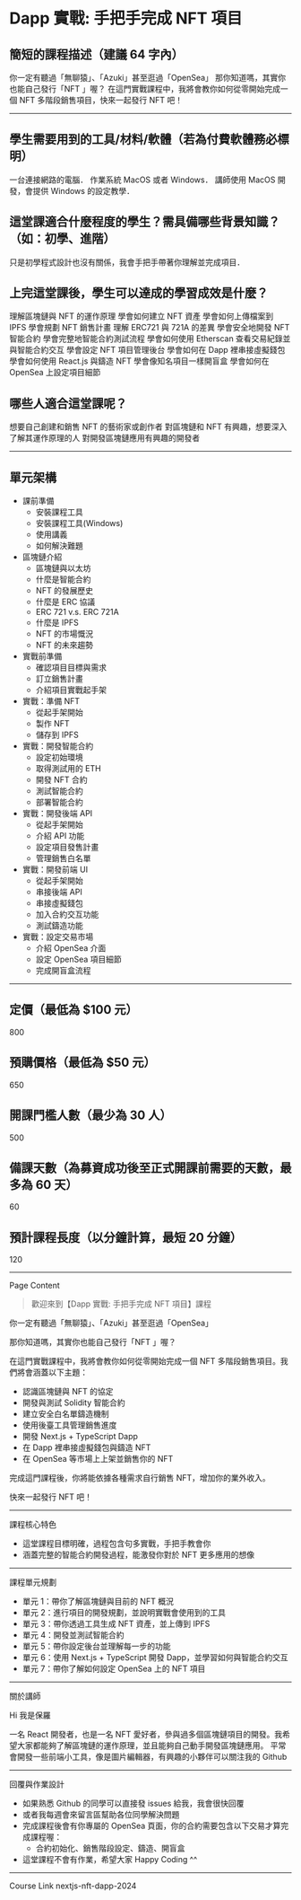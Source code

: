 # Dapp 實戰: 手把手完成 NFT 項目

## 簡短的課程描述（建議 64 字內）

你一定有聽過「無聊猿」、「Azuki」甚至逛過「OpenSea」
那你知道嗎，其實你也能自己發行「NFT 」喔？
在這門實戰課程中，我將會教你如何從零開始完成一個 NFT 多階段銷售項目，快來一起發行 NFT 吧！

---

## 學生需要用到的工具/材料/軟體（若為付費軟體務必標明）

一台連接網路的電腦．
作業系統 MacOS 或者 Windows．
講師使用 MacOS 開發，會提供 Windows 的設定教學．

## 這堂課適合什麼程度的學生？需具備哪些背景知識？（如：初學、進階）

只是初學程式設計也沒有關係，我會手把手帶著你理解並完成項目．

## 上完這堂課後，學生可以達成的學習成效是什麼？

理解區塊鏈與 NFT 的運作原理
學會如何建立 NFT 資產
學會如何上傳檔案到 IPFS
學會規劃 NFT 銷售計畫
理解 ERC721 與 721A 的差異
學會安全地開發 NFT 智能合約
學會完整地智能合約測試流程
學會如何使用 Etherscan 查看交易紀錄並與智能合約交互
學會設定 NFT 項目管理後台
學會如何在 Dapp 裡串接虛擬錢包
學會如何使用 React.js 與鑄造 NFT
學會像知名項目一樣開盲盒
學會如何在 OpenSea 上設定項目細節

## 哪些人適合這堂課呢？

想要自己創建和銷售 NFT 的藝術家或創作者
對區塊鏈和 NFT 有興趣，想要深入了解其運作原理的人
對開發區塊鏈應用有興趣的開發者

---

## 單元架構

- 課前準備
  - 安裝課程工具
  - 安裝課程工具(Windows)
  - 使用講義
  - 如何解決難題
- 區塊鏈介紹
  - 區塊鏈與以太坊
  - 什麼是智能合約
  - NFT 的發展歷史
  - 什麼是 ERC 協議
  - ERC 721 v.s. ERC 721A
  - 什麼是 IPFS
  - NFT 的市場慨況
  - NFT 的未來趨勢
- 實戰前準備
  - 確認項目目標與需求
  - 訂立銷售計畫
  - 介紹項目實戰起手架
- 實戰：準備 NFT
  - 從起手架開始
  - 製作 NFT
  - 儲存到 IPFS
- 實戰：開發智能合約
  - 設定初始環境
  - 取得測試用的 ETH
  - 開發 NFT 合約
  - 測試智能合約
  - 部署智能合約
- 實戰：開發後端 API
  - 從起手架開始
  - 介紹 API 功能
  - 設定項目發售計畫
  - 管理銷售白名單
- 實戰：開發前端 UI
  - 從起手架開始
  - 串接後端 API
  - 串接虛擬錢包
  - 加入合約交互功能
  - 測試鑄造功能
- 實戰：設定交易市場
  - 介紹 OpenSea 介面
  - 設定 OpenSea 項目細節
  - 完成開盲盒流程

---

## 定價（最低為 $100 元）

800

## 預購價格（最低為 $50 元）

650

## 開課門檻人數（最少為 30 人）

500

## 備課天數（為募資成功後至正式開課前需要的天數，最多為 60 天）

60

## 預計課程長度（以分鐘計算，最短 20 分鐘）

120

---

Page Content

> 歡迎來到【Dapp 實戰: 手把手完成 NFT 項目】課程

你一定有聽過「無聊猿」、「Azuki」甚至逛過「OpenSea」

那你知道嗎，其實你也能自己發行「NFT 」喔？

在這門實戰課程中，我將會教你如何從零開始完成一個 NFT 多階段銷售項目。我們將會涵蓋以下主題：

- 認識區塊鏈與 NFT 的協定
- 開發與測試 Solidity 智能合約
- 建立安全白名單鑄造機制
- 使用後臺工具管理銷售進度
- 開發 Next.js + TypeScript Dapp
- 在 Dapp 裡串接虛擬錢包與鑄造 NFT
- 在 OpenSea 等市場上上架並銷售你的 NFT

完成這門課程後，你將能依據各種需求自行銷售 NFT，增加你的業外收入。

快來一起發行 NFT 吧！

---

課程核心特色

- 這堂課程目標明確，過程包含句多實戰，手把手教會你
- 涵蓋完整的智能合約開發過程，能激發你對於 NFT 更多應用的想像

---

課程單元規劃

- 單元 1：帶你了解區塊鏈與目前的 NFT 概況
- 單元 2：進行項目的開發規劃，並說明實戰會使用到的工具
- 單元 3：帶你透過工具生成 NFT 資產，並上傳到 IPFS
- 單元 4：開發並測試智能合約
- 單元 5：帶你設定後台並理解每一步的功能
- 單元 6：使用 Next.js + TypeScript 開發 Dapp，並學習如何與智能合約交互
- 單元 7：帶你了解如何設定 OpenSea 上的 NFT 項目

---

關於講師

Hi 我是保羅

一名 React 開發者，也是一名 NFT 愛好者，參與過多個區塊鏈項目的開發。我希望大家都能夠了解區塊鏈的運作原理，並且能夠自己動手開發區塊鏈應用。
平常會開發一些前端小工具，像是圖片編輯器，有興趣的小夥伴可以關注我的 Github

---

回覆與作業設計

- 如果熟悉 Github 的同學可以直接發 issues 給我，我會很快回覆
- 或者我每週會來留言區幫助各位同學解決問題
- 完成課程後會有你專屬的 OpenSea 頁面，你的合約需要包含以下交易才算完成課程喔：
  - 合約初始化、銷售階段設定、鑄造、開盲盒
- 這堂課程不會有作業，希望大家 Happy Coding ^^

---

Course Link
nextjs-nft-dapp-2024
